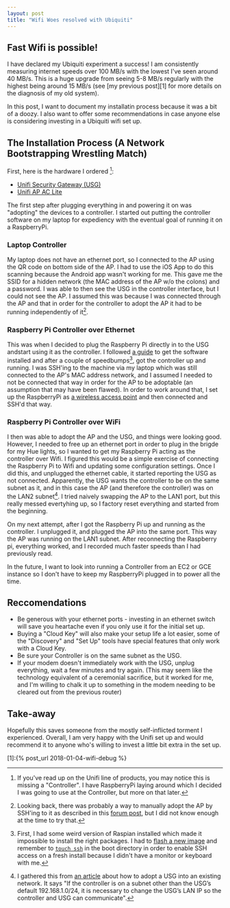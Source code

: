 ```yaml
---
layout: post
title: "Wifi Woes resolved with Ubiquiti"
---
```


## Fast Wifi is possible!

I have declared my Ubiquiti experiment a success! I am consistently measuring internet speeds over 100 MB/s with the lowest I've seen around 40 MB/s.  This is a huge upgrade from seeing 5-8 MB/s regularly with the highest being around 15 MB/s (see [my previous post][1] for more details on the diagnosis of my old system).

In this post, I want to document my installatin process because it was a bit of a doozy.  I also want to offer some recommendations in case anyone else is considering investing in a Ubiquiti wifi set up.

## The Installation Process (A Network Bootstrapping Wrestling Match)

First, here is the hardware I ordered [^1]:
* [Unifi Security Gateway (USG)][USG]
* [Unifi AP AC Lite][AP]


The first step after plugging everything in and powering it on was "adopting" the devices to a controller.  I started out putting the controller software on my laptop for expediency with the eventual goal of running it on a RaspberryPi.

### Laptop Controller 

My laptop does not have an ethernet port, so I connected to the AP using the QR code on bottom side of the AP.  I had to use the iOS App to do this scanning because the Android app wasn't working for me.  This gave me the SSID for a hidden network (the MAC address of the AP w/o the colons) and a password.  I was able to then see the USG in the controller interface, but I could not see the AP.  I assumed this was because I was connected through the AP and that in order for the controller to adopt the AP it had to be running independently of it[^2].

### Raspberry Pi Controller over Ethernet

This was when I decided to plug the Raspberry Pi directly in to the USG andstart using it as the controller. I followed [a guide][rpi-unifi] to get the software installed and after a couple of speedbumps[^3], got the controller up and running. I was SSH'ing to the machine via my laptop which was still connected to the AP's MAC address network, and I assumed I needed to not be connected that way in order for the AP to be adoptable (an assumption that may have been flawed).  In order to work around that, I set up the RaspberryPi as [a wireless access point](https://www.raspberrypi.org/documentation/configuration/wireless/access-point.md) and then connected and SSH'd that way.  

### Raspberry Pi Controller over WiFi

I then was able to adopt the AP and the USG, and things were looking good.  However, I needed to free up an ethernet port in order to plug in the brigde for my Hue lights, so I wanted to get my Raspberry Pi acting as the controller over Wifi.  I figured this would be a simple exercise of connecting the Raspberry Pi to Wifi and updating some configuration settings.  Once I did this, and unplugged the ethernet cable, it started reporting the USG as not connected.  Apparently, the USG wants the controller to be on the same subnet as it, and in this case the AP (and therefore the controller) was on the LAN2 subnet[^4].  I tried naively swapping the AP to the LAN1 port, but this really messed evertyhing up, so I factory reset everything and started from the beginning.

On my next attempt, after I got the Raspberry Pi up and running as the controller. I unplugged it, and plugged the AP into the same port.  This way the AP was running on the LAN1 subnet.  After reconnecting the Raspberry pi, everything worked, and I recorded much faster speeds than I had previously read.

In the future, I want to look into running a Controller from an EC2 or GCE instance so I don't have to keep my RaspberryPi plugged in to power all the time.


## Reccomendations

* Be generous with your ethernet ports - investing in an ethernet switch will save you heartache even if you only use it for the initial set up.
* Buying a "Cloud Key" will also make your setup life a lot easier, some of the "Discovery" and "Set Up" tools have special features that only work with a Cloud Key.
* Be sure your Controller is on the same subnet as the USG.
* If your modem doesn't immediately work with the USG, unplug everything, wait a few minutes and try again.  (This may seem like the technology equivalent of a ceremonial sacrifice, but it worked for me, and I'm willing to chalk it up to something in the modem needing to be cleared out from the previous router)

## Take-away

Hopefully this saves someone from the mostly self-inflicted torment I experienced.  Overall, I am very happy with the Unifi set up and would recommend it to anyone who's willing to invest a little bit extra in the set up.



[1]:{% post_url 2018-01-04-wifi-debug %}

[USG]: https://www.amazon.com/Ubiquiti-Unifi-Security-Gateway-USG/dp/B00LV8YZLK/ref=sr_1_1?ie=UTF8&qid=1515081742&sr=8-1&keywords=ubiquiti+usg+unifi+security+gateway

[AP]: https://www.amazon.com/dp/B016K4GQVG/ref=sr_ob_1?ie=UTF8&qid=1515081752&sr=8-1

[rpi-unifi]: http://www.technologist.site/2016/06/02/how-to-install-ubiquiti-unifi-controller-5-on-the-raspberry-pi/


[^1]: If you've read up on the Unifi line of products, you may notice this is missing a "Controller".  I have RaspberryPi laying around which I decided I was going to use at the Controller, but more on that later.

[^2]: Looking back, there was probably a way to manually adopt the AP by SSH'ing to it as described in this [forum post](https://community.ubnt.com/t5/UniFi-Wireless/Changing-controller-IP/td-p/255168), but I did not know enough at the time to try that.

[^3]: First, I had some weird version of Raspian installed which made it impossible to install the right packages.  I had to [flash a new image](https://www.raspberrypi.org/documentation/installation/installing-images/) and remember to [`touch ssh`](https://www.raspberrypi.org/documentation/remote-access/ssh/) in the boot directory in order to enable SSH access on a fresh install because I didn't have a monitor or keyboard with me.

[^4]: I gathered this from [an article](https://help.ubnt.com/hc/en-us/articles/236281367-UniFi-How-to-Adopt-a-USG-into-an-Existing-Network) about how to adopt a USG into an existing network.  It says "If the controller is on a subnet other than the USG’s default 192.168.1.0/24, it is necessary to change the USG’s LAN IP so the controller and USG can communicate".
